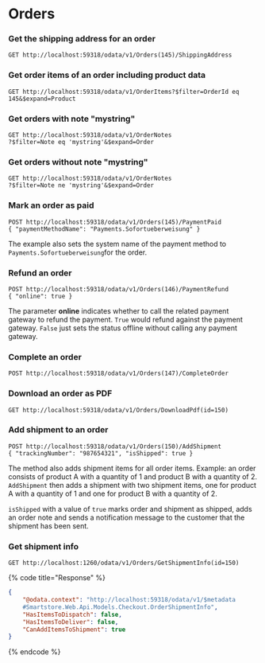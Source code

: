 # Orders

### **Get the shipping address for an order**

```
GET http://localhost:59318/odata/v1/Orders(145)/ShippingAddress
```

### **Get order items of an order including product data**

```
GET http://localhost:59318/odata/v1/OrderItems?$filter=OrderId eq 145&$expand=Product
```

### **Get orders with note "mystring"**

```
GET http://localhost:59318/odata/v1/OrderNotes
?$filter=Note eq 'mystring'&$expand=Order
```

### **Get orders without note "mystring"**

```
GET http://localhost:59318/odata/v1/OrderNotes
?$filter=Note ne 'mystring'&$expand=Order
```

### **Mark an order as paid**

```
POST http://localhost:59318/odata/v1/Orders(145)/PaymentPaid
{ "paymentMethodName": "Payments.Sofortueberweisung" }
```

The example also sets the system name of the payment method to `Payments.Sofortueberweisung`for the order.

### Refund an order

```
POST http://localhost:59318/odata/v1/Orders(146)/PaymentRefund
{ "online": true }
```

The parameter **online** indicates whether to call the related payment gateway to refund the payment. `True` would refund against the payment gateway. `False` just sets the status offline without calling any payment gateway.

### Complete an order

```
POST http://localhost:59318/odata/v1/Orders(147)/CompleteOrder
```

### Download an order as PDF

```
GET http://localhost:59318/odata/v1/Orders/DownloadPdf(id=150)
```

### Add shipment to an order

```
POST http://localhost:59318/odata/v1/Orders(150)/AddShipment
{ "trackingNumber": "987654321", "isShipped": true }
```

The method also adds shipment items for all order items. Example: an order consists of product A with a quantity of 1 and product B with a quantity of 2. `AddShipment` then adds a shipment with two shipment items, one for product A with a quantity of 1 and one for product B with a quantity of 2.

`isShipped` with a value of `true` marks order and shipment as shipped, adds an order note and sends a notification message to the customer that the shipment has been sent.

### Get shipment info

```
GET http://localhost:1260/odata/v1/Orders/GetShipmentInfo(id=150)
```

{% code title="Response" %}
```json
{
    "@odata.context": "http://localhost:59318/odata/v1/$metadata
    #Smartstore.Web.Api.Models.Checkout.OrderShipmentInfo",
    "HasItemsToDispatch": false,
    "HasItemsToDeliver": false,
    "CanAddItemsToShipment": true
}
```
{% endcode %}

